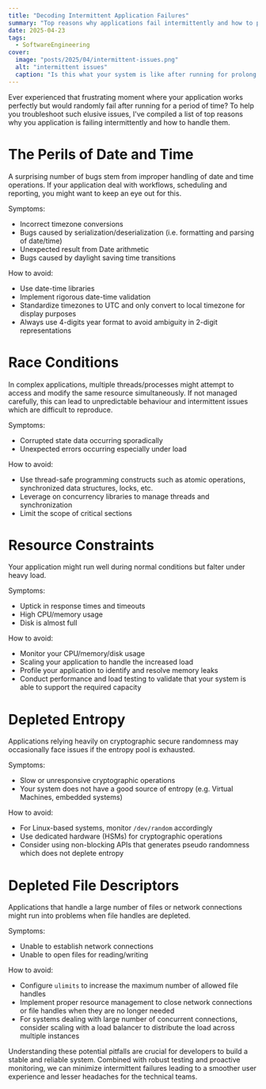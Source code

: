 ```yaml
---
title: "Decoding Intermittent Application Failures"
summary: "Top reasons why applications fail intermittently and how to prevent them"
date: 2025-04-23
tags:
  - SoftwareEngineering
cover:
  image: "posts/2025/04/intermittent-issues.png"
  alt: "intermittent issues"
  caption: "Is this what your system is like after running for prolong periods of time?"
---
```

Ever experienced that frustrating moment where your application works perfectly but would randomly fail after running for a period of time?
To help you troubleshoot such elusive issues, I've compiled a list of top reasons why you application is failing intermittently and how to handle them.  

# The Perils of Date and Time

A surprising number of bugs stem from improper handling of date and time operations.
If your application deal with workflows, scheduling and reporting, you might want to keep an eye out for this.

Symptoms:
- Incorrect timezone conversions
- Bugs caused by serialization/deserialization (i.e. formatting and parsing of date/time)
- Unexpected result from Date arithmetic
- Bugs caused by daylight saving time transitions

How to avoid:
- Use date-time libraries
- Implement rigorous date-time validation
- Standardize timezones to UTC and only convert to local timezone for display purposes
- Always use 4-digits year format to avoid ambiguity in 2-digit representations

# Race Conditions

In complex applications, multiple threads/processes might attempt to access and modify the same resource simultaneously.
If not managed carefully, this can lead to unpredictable behaviour and intermittent issues which are difficult to reproduce. 

Symptoms:
- Corrupted state data occurring sporadically
- Unexpected errors occurring especially under load

How to avoid:
- Use thread-safe programming constructs such as atomic operations, synchronized data structures, locks, etc. 
- Leverage on concurrency libraries to manage threads and synchronization
- Limit the scope of critical sections

# Resource Constraints

Your application might run well during normal conditions but falter under heavy load.

Symptoms:
- Uptick in response times and timeouts
- High CPU/memory usage
- Disk is almost full

How to avoid:
- Monitor your CPU/memory/disk usage
- Scaling your application to handle the increased load
- Profile your application to identify and resolve memory leaks
- Conduct performance and load testing to validate that your system is able to support the required capacity

# Depleted Entropy

Applications relying heavily on cryptographic secure randomness may occasionally face issues if the entropy pool is exhausted.

Symptoms:
- Slow or unresponsive cryptographic operations
- Your system does not have a good source of entropy (e.g. Virtual Machines, embedded systems)

How to avoid:
- For Linux-based systems, monitor `/dev/random` accordingly
- Use dedicated hardware (HSMs) for cryptographic operations
- Consider using non-blocking APIs that generates pseudo randomness which does not deplete entropy

# Depleted File Descriptors

Applications that handle a large number of files or network connections might run into problems when file handles are depleted.

Symptoms:
- Unable to establish network connections
- Unable to open files for reading/writing

How to avoid:
- Configure `ulimits` to increase the maximum number of allowed file handles
- Implement proper resource management to close network connections or file handles when they are no longer needed
- For systems dealing with large number of concurrent connections, consider scaling with a load balancer to distribute the load across multiple instances

Understanding these potential pitfalls are crucial for developers to build a stable and reliable system.
Combined with robust testing and proactive monitoring, we can minimize intermittent failures leading to a smoother user experience and lesser headaches for the technical teams.
